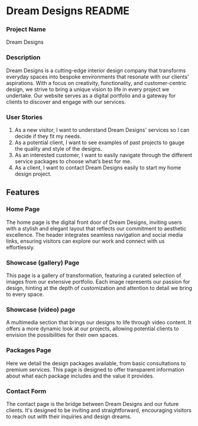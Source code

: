 <h1><b>Dream Designs README</b></h1>

<h3>Project Name</h3>
Dream Designs

<h3>Description</h3>
Dream Designs is a cutting-edge interior design company that transforms everyday spaces into bespoke environments that resonate with our clients' aspirations. With a focus on creativity, functionality, and customer-centric design, we strive to bring a unique vision to life in every project we undertake. Our website serves as a digital portfolio and a gateway for clients to discover and engage with our services.

<h3>User Stories</h3>
<ol type="1.">
<li>As a new visitor, I want to understand Dream Designs' services so I can decide if they fit my needs.</li>
<li>As a potential client, I want to see examples of past projects to gauge the quality and style of the designs.</li>
<li>As an interested customer, I want to easily navigate through the different service packages to choose what’s best for me.</li>
<li>As a client, I want to contact Dream Designs easily to start my home design project.</li>
</ol>

<h2>Features</h2>
<h3>Home Page</h3>
The home page is the digital front door of Dream Designs, inviting users with a stylish and elegant layout that reflects our commitment to aesthetic excellence. The header integrates seamless navigation and social media links, ensuring visitors can explore our work and connect with us effortlessly.

<h3>Showcase (gallery) Page</h3>
This page is a gallery of transformation, featuring a curated selection of images from our extensive portfolio. Each image represents our passion for design, hinting at the depth of customization and attention to detail we bring to every space.

<h3>Showcase (video) page</h3>
A multimedia section that brings our designs to life through video content. It offers a more dynamic look at our projects, allowing potential clients to envision the possibilities for their own spaces.

<h3>Packages Page</h3>
Here we detail the design packages available, from basic consultations to premium services. This page is designed to offer transparent information about what each package includes and the value it provides.

<h3>Contact Form</h3>
The contact page is the bridge between Dream Designs and our future clients. It's designed to be inviting and straightforward, encouraging visitors to reach out with their inquiries and design dreams.
